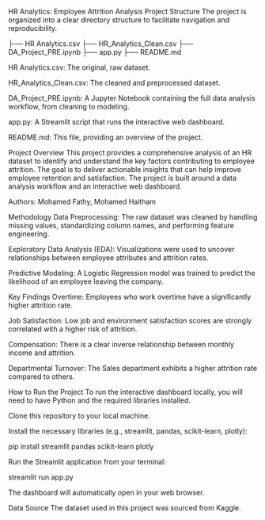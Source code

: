 HR Analytics: Employee Attrition Analysis
Project Structure
The project is organized into a clear directory structure to facilitate navigation and reproducibility.

├── HR Analytics.csv
├── HR_Analytics_Clean.csv
├── DA_Project_PRE.ipynb
├── app.py
├── README.md

HR Analytics.csv: The original, raw dataset.

HR_Analytics_Clean.csv: The cleaned and preprocessed dataset.

DA_Project_PRE.ipynb: A Jupyter Notebook containing the full data analysis workflow, from cleaning to modeling.

app.py: A Streamlit script that runs the interactive web dashboard.

README.md: This file, providing an overview of the project.

Project Overview
This project provides a comprehensive analysis of an HR dataset to identify and understand the key factors contributing to employee attrition. The goal is to deliver actionable insights that can help improve employee retention and satisfaction. The project is built around a data analysis workflow and an interactive web dashboard.

Authors: Mohamed Fathy, Mohamed Haitham

Methodology
Data Preprocessing: The raw dataset was cleaned by handling missing values, standardizing column names, and performing feature engineering.

Exploratory Data Analysis (EDA): Visualizations were used to uncover relationships between employee attributes and attrition rates.

Predictive Modeling: A Logistic Regression model was trained to predict the likelihood of an employee leaving the company.

Key Findings
Overtime: Employees who work overtime have a significantly higher attrition rate.

Job Satisfaction: Low job and environment satisfaction scores are strongly correlated with a higher risk of attrition.

Compensation: There is a clear inverse relationship between monthly income and attrition.

Departmental Turnover: The Sales department exhibits a higher attrition rate compared to others.

How to Run the Project
To run the interactive dashboard locally, you will need to have Python and the required libraries installed.

Clone this repository to your local machine.

Install the necessary libraries (e.g., streamlit, pandas, scikit-learn, plotly):

pip install streamlit pandas scikit-learn plotly

Run the Streamlit application from your terminal:

streamlit run app.py

The dashboard will automatically open in your web browser.

Data Source
The dataset used in this project was sourced from Kaggle.
